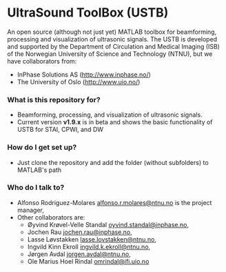 # UltraSound ToolBox (USTB) #

An open source (although not just yet) MATLAB toolbox for beamforming, processing and visualization of ultrasonic signals. The USTB is developed and supported by the Department of Circulation and Medical Imaging (ISB) of the Norwegian University of Science and Technology (NTNU), but we have collaborators from:

- InPhase Solutions AS (http://www.inphase.no/)
- The University of Oslo (http://www.uio.no/)

### What is this repository for? ###

* Beamforming, processing, and visualization of ultrasonic signals.
* Current version __v1.9.x__ is in beta and shows the basic functionality of USTB for STAI, CPWI, and DW

### How do I get set up? ###

* Just clone the repository and add the folder (without subfolders) to MATLAB's path

### Who do I talk to? ###

* Alfonso Rodriguez-Molares <alfonso.r.molares@ntnu.no> is the project manager,
* Other collaborators are:
    * Øyvind Krøvel-Velle Standal <oyvind.standal@inphase.no>,
    * Jochen Rau <jochen.rau@inphase.no>,
    * Lasse Løvstakken <lasse.lovstakken@ntnu.no>,
    * Ingvild Kinn Ekroll <ingvild.k.ekroll@ntnu.no>, 
    * Jørgen Avdal <jorgen.avdal@ntnu.no>,
    * Ole Marius Hoel Rindal <omrindal@ifi.uio.no>